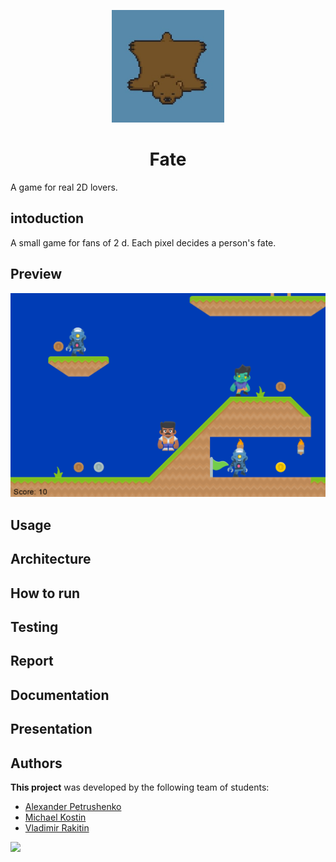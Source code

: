 <p align="center">
  <img src="https://github.com/P1trusHka/Halls-of-Darkness/blob/master/logo_new.jpg"  height="180" width="180" />
</p>

<h1 align="center"> Fate </h1></li>
 A game for real 2D lovers.

## intoduction
A small game for fans of 2 d. Each pixel decides a person's fate.
## Preview
<p align="center">
  <img src="https://github.com/P1trusHka/Halls-of-Darkness/blob/master/preview1.png" />
</p>
  
## Usage

## Architecture


## How to run


## Testing


## Report


## Documentation

## Presentation

## Authors

**This project** was developed by the following team of students:
- [Alexander Petrushenko](https://github.com/P1trusHka)
- [Michael Kostin](https://github.com/Limkor)
- [Vladimir Rakitin](https://github.com/efane4m)

<a href="https://github.com/P1trusHka/Halls-of-Darkness/graphs/contributors">
  <img src="https://contrib.rocks/image?repo=P1trusHka/Halls-of-Darkness" />
</a>

